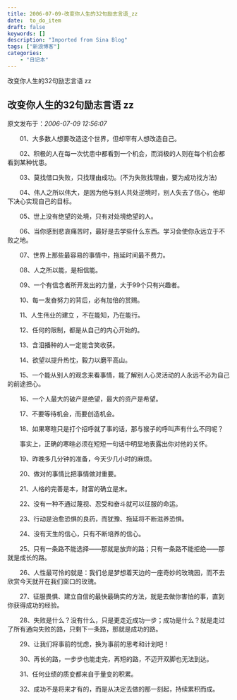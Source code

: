 ```yaml
---
title: 2006-07-09-改变你人生的32句励志言语_zz
date:  to_do_item
draft: false
keywords: []
description: "Imported from Sina Blog"
tags: ["新浪博客"]
categories: 
    - "日记本"
---
```

改变你人生的32句励志言语 zz
## 改变你人生的32句励志言语 zz

 原文发布于：*2006-07-09 12:56:07*

　　01、大多数人想要改造这个世界，但却罕有人想改造自己。

　　02、积极的人在每一次忧患中都看到一个机会，而消极的人则在每个机会都看到某种忧患。

　　03、莫找借口失败，只找理由成功。(不为失败找理由，要为成功找方法)

　　04、伟人之所以伟大，是因为他与别人共处逆境时，别人失去了信心，他却下决心实现自己的目标。

　　05、世上没有绝望的处境，只有对处境绝望的人。

　　06、当你感到悲哀痛苦时，最好是去学些什么东西。学习会使你永远立于不败之地。

　　07、世界上那些最容易的事情中，拖延时间最不费力。

　　08、人之所以能，是相信能。

　　09、一个有信念者所开发出的力量，大于99个只有兴趣者。

　　10、每一发奋努力的背后，必有加倍的赏赐。

　　11、人生伟业的建立 ，不在能知，乃在能行。

　　12、任何的限制，都是从自己的内心开始的。

　　13、含泪播种的人一定能含笑收获。

　　14、欲望以提升热忱，毅力以磨平高山。

　　15、一个能从别人的观念来看事情，能了解别人心灵活动的人永远不必为自己的前途担心。

　　16、一个人最大的破产是绝望，最大的资产是希望。

　　17、不要等待机会，而要创造机会。

　　18、如果寒暄只是打个招呼就了事的话，那与猴子的呼叫声有什么不同呢？

　　事实上，正确的寒暄必须在短短一句话中明显地表露出你对他的关怀。

　　19、昨晚多几分钟的准备，今天少几小时的麻烦。

　　20、做对的事情比把事情做对重要。

　　21、人格的完善是本，财富的确立是末。

　　22、没有一种不通过蔑视、忍受和奋斗就可以征服的命运。

　　23、行动是治愈恐惧的良药，而犹豫、拖延将不断滋养恐惧。

　　24、没有天生的信心，只有不断培养的信心。

　　25、只有一条路不能选择——那就是放弃的路；只有一条路不能拒绝——那就是成长的路。

　　26、人性最可怜的就是：我们总是梦想着天边的一座奇妙的玫瑰园，而不去欣赏今天就开在我们窗口的玫瑰。

　　27、征服畏惧、建立自信的最快最确实的方法，就是去做你害怕的事，直到你获得成功的经验。

　　28、失败是什么？没有什么，只是更走近成功一步；成功是什么？就是走过了所有通向失败的路，只剩下一条路，那就是成功的路。

　　29、让我们将事前的忧虑，换为事前的思考和计划吧！

　　30、再长的路，一步步也能走完，再短的路，不迈开双脚也无法到达。

　　31、任何业绩的质变都来自于量变的积累。

　　32、成功不是将来才有的，而是从决定去做的那一刻起，持续累积而成。


